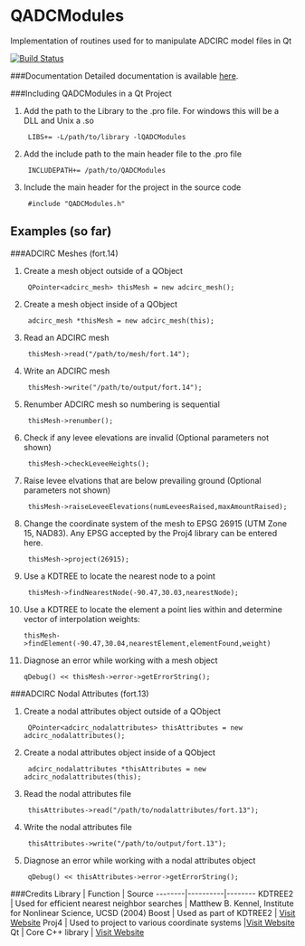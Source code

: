 # QADCModules
Implementation of routines used for to manipulate ADCIRC model files in Qt

[![Build Status](https://travis-ci.org/zcobell/QADCModules.svg?branch=master)](https://travis-ci.org/zcobell/QADCModules)

###Documentation
Detailed documentation is available [here](http://zcobell.github.io/QADCModules/index.html).

###Including QADCModules in a Qt Project
1. Add the path to the Library to the .pro file. For windows this will be a DLL and Unix a .so

        LIBS+= -L/path/to/library -lQADCModules
        
2. Add the include path to the main header file to the .pro file

        INCLUDEPATH+= /path/to/QADCModules
        
3. Include the main header for the project in the source code

        #include "QADCModules.h"

## Examples (so far)

###ADCIRC Meshes (fort.14)
1. Create a mesh object outside of a QObject

        QPointer<adcirc_mesh> thisMesh = new adcirc_mesh();

2. Create a mesh object inside of a QObject

        adcirc_mesh *thisMesh = new adcirc_mesh(this);

3. Read an ADCIRC mesh

        thisMesh->read("/path/to/mesh/fort.14");

4. Write an ADCIRC mesh

        thisMesh->write("/path/to/output/fort.14");

5. Renumber ADCIRC mesh so numbering is sequential

        thisMesh->renumber();
        
6. Check if any levee elevations are invalid (Optional parameters not shown)

        thisMesh->checkLeveeHeights();

7. Raise levee elvations that are below prevailing ground (Optional parameters not shown)

        thisMesh->raiseLeveeElevations(numLeveesRaised,maxAmountRaised);
        
8. Change the coordinate system of the mesh to EPSG 26915 (UTM Zone 15, NAD83). Any EPSG accepted by the Proj4 library can be entered here.

        thisMesh->project(26915);

9. Use a KDTREE to locate the nearest node to a point

        thisMesh->findNearestNode(-90.47,30.03,nearestNode);

10. Use a KDTREE to locate the element a point lies within and determine vector of interpolation weights:

        thisMesh->findElement(-90.47,30.04,nearestElement,elementFound,weight)

11. Diagnose an error while working with a mesh object

        qDebug() << thisMesh->error->getErrorString();

###ADCIRC Nodal Attributes (fort.13)
1. Create a nodal attributes object outside of a QObject

        QPointer<adcirc_nodalattributes> thisAttributes = new adcirc_nodalattributes();
        
2. Create a nodal attributes object inside of a QObject

        adcirc_nodalattributes *thisAttributes = new adcirc_nodalattributes(this);
        
3. Read the nodal attributes file

        thisAttributes->read("/path/to/nodalattributes/fort.13");

4. Write the nodal attributes file

        thisAttributes->write("/path/to/output/fort.13");

5. Diagnose an error while working with a nodal attributes object

        qDebug() << thisAttributes->error->getErrorString();

###Credits
Library | Function | Source
--------|----------|--------
KDTREE2 | Used for efficient nearest neighbor searches | Matthew B. Kennel, Institute for Nonlinear Science, UCSD (2004)
Boost   | Used as part of KDTREE2 | [Visit Website](http://www.boost.org/)
Proj4   | Used to project to various coordinate systems |[Visit Website](https://trac.osgeo.org/proj/)
Qt      | Core C++ library | [Visit Website](http://qt.io)
